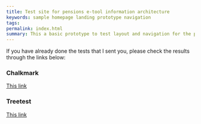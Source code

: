 ```yaml
---
title: Test site for pensions e-tool information architecture
keywords: sample homepage landing prototype navigation
tags:
permalink: index.html
summary: This a basic prototype to test layout and navigation for the pensions e-tool.
---
```


If you have already done the tests that I sent you, please check the results through the links below:  
### Chalkmark  
[This link](https://www.optimalworkshop.com/chalkmark/1ylk1g7g/i5s261wd/shared-results/)  
### Treetest  
[This link](https://www.optimalworkshop.com/chalkmark/1ylk1g7g/i5s261wd/shared-results/)    

<!---## Build the Theme

Follow these instructions to build the theme.

### 1. Download the theme

First download or clone the theme from the [Github repo](https://github.com/tomjohnson1492/documentation-theme-jekyll). Most likely you won't be pulling in updates once you start customizing the theme, so downloading the theme (instead of cloning it) probably makes the most sense. In Github, click the **Clone or download** button, and then click **Download ZIP**.

### 2. Install Jekyll

If you've never installed or run a Jekyll site locally on your computer, follow these instructions to install Jekyll:

* [Install Jekyll on Mac][mydoc_install_jekyll_on_mac]
* [Install Jekyll on Windows][mydoc_install_jekyll_on_windows]

### 3. Install Bundler

In case you haven't installed Bundler, install it:

```
gem install bundler
```

You'll want [Bundler](http://bundler.io/) to make sure all the Ruby gems needed work well with your project. Bundler sorts out dependencies and installs missing gems or matches up gems with the right versions based on gem dependencies.

### 4. Option 1: Build the Theme (*without* the github-pages gem) {#option1}

Use this option if you're not planning to publish your Jekyll site using [Github Pages](https://pages.github.com/).

Bundler's Gemfile is how it specifies and manages project dependencies are managed. Although this project includes a Gemfile, this theme doesn't have any dependencies beyond core Jekyll. The Gemfile is used to specify gems needed for publishing on Github Pages. **If you're not planning to have Github Pages build your Jekyll project, delete these two files from the theme's root directory:**

* Gemfile
* Gemfile.lock

If you've never run Jekyll on your computer (you can check with `jekyll --version`), you may need to install the jekyll gem:

```
gem install jekyll
```

Now run jekyll serve (first change directories (`cd`) to where you downloaded the project):

```
jekyll serve
```

### 4. Option 2: Build the Theme (*with* the github-pages gem) {#option2}

If you *are* in fact publishing on Github Pages, leave the Gemfile and Gemfile.lock files in the theme.The Gemfile tells Jekyll to use the github-pages gem. **However, note that you cannot use the normal `jekyll serve` command with this gem due to dependency conflicts between the latest version of Jekyll and Github Pages** (which are noted [briefly here](https://help.github.com/articles/setting-up-your-github-pages-site-locally-with-jekyll/)).

You need Bundler to resolve these dependency conflicts. Use Bundler to install all the needed Ruby gems:

```
bundle update
```

Then *always* use this command to build Jekyll:

```
bundle exec jekyll serve
```

If you want to shorten this long command, you can put this code in a file such as jekyll.sh (on a Mac) and then simply type `. jekyll.sh` to build Jekyll.

## Running the site in Docker

You can also use Docker to directly build and run the site on your local machine. Just clone the repo and run the following from your working dir:

```
docker build --no-cache -t mydocs .
```

Once the build is complete, you can mount and run the whole site as follows:

```
docker run -v "$PWD:/src" -p 4000:4000 mydocs serve -H 0.0.0.0
```
This is perhaps the easiest way to see how your site would actually look.

## Configure the sidebar

There are several products in this theme. Each product uses a different sidebar. This is the essence of what makes this theme unique -- different sidebars for different product documentation. The idea is that when users are reading documentation for a specific product, the sidebar navigation should be specific to that product. (You can read more of my thoughts on why multiple sidebars are important in this [blog post](http://idratherbewriting.com/2016/03/23/release-of-documentation-theme-for-jekyll-50/).)

The top navigation remains the same, because it allows users to navigate across products. But the sidebar navigation adapts to the product.

Because each product uses a different sidebar, you'll need to set up your sidebars. There's a file inside \_includes/custom called "sidebarconfigs.html." This file controls which sidebar gets associated with which product. Open up this file to see its contents.

The sidebarconfigs.html file uses simple `if elsif` logic to set a variable that the sidebar.html file uses to read the sidebar data file. The code in sidebarconfigs.html looks like this:

{% raw %}```liquid{% if page.sidebar == "home_sidebar" %}{% assign sidebar = site.data.sidebars.home_sidebar.entries %}{% elsif page.sidebar == "product1_sidebar" %}{% assign sidebar = site.data.sidebars.product1_sidebar.entries %}{% elsif page.sidebar == "product2_sidebar" %}{% assign sidebar = site.data.sidebars.product2_sidebar.entries %}{% elsif page.sidebar == "mydoc_sidebar" %}{% assign sidebar = site.data.sidebars.mydoc_sidebar.entries %}{% else %}{% assign sidebar = site.data.sidebars.home_sidebar.entries %}{% endif %}```{% endraw %}In each page's frontmatter, you must specify the sidebar you want that page to use. Here's an example of the page frontmatter showing the sidebar property:

```

---
title: Alerts
tags: [formatting]
keywords: notes, tips, cautions, warnings, admonitions
last_updated: July 3, 2016
summary: "You can insert notes, tips, warnings, and important alerts in your content. These notes are stored as shortcodes made available through the linksrefs.hmtl include."
sidebar: mydoc_sidebar
permalink: mydoc_alerts
---
```The `sidebar: mydoc_sidebar` refers to the \_data/sidebars/mydoc_sidebar.yml file (meaning, the mydoc_sidebar.yml file inside the sidebars subfolder inside the \data folder).If no sidebar assignment is found in the page frontmatter, the default sidebar (specified by the `else` statement) will be shown: `site.data.sidebars.home_sidebar.entries`.Note that your sidebar can only have 2 levels. Given that each product has its own sidebar, this depth should be sufficient (it's really like 3 levels). Deeper nesting goes against usability recommendations.{% include note.html content="Note that each level must have at least one topic before the next level starts. You can't have a second level that contains multiple third levels without having at least one standalone topic in the second level." %}For more detail on the sidebar, see [Sidebar navigation][mydoc_sidebar_navigation].## Sidebar syntaxThe sidebar data file uses a specific YAML syntax that you must follow. Follow the sample pattern shown in the theme. For example:```yamlentries:- title: sidebar  product: Jekyll Doc Theme  version: 6.0  folders:  - title: Overview    output: web, pdf    folderitems:    - title: Get started      url: /index.html      output: web, pdf    - title: Introduction      url: /mydoc_introduction.html      output: web, pdf    - title: Supported features      url: /mydoc_supported_features.html      output: web, pdf    - title: About the theme author      url: /mydoc_about.html      output: web, pdf    - title: Support      url: /mydoc_support.html      output: web, pdf  - title: Release Notes    output: web, pdf    folderitems:    - title: 6.0 Release notes      url: /mydoc_release_notes_60.html      output: web, pdf    - title: 5.0 Release notes      url: /mydoc_release_notes_50.html      output: web, pdf```Each `folder` or `subfolder` must contain a `title` and `output` property. Each `folderitem` or `subfolderitem` must contain a `title`, `url`, and `output` property.The two outputs available are `web` and `pdf`. (Even if you aren't publishing PDF, you still need to specify `output: web`).The YAML syntax depends on exact spacing, so make sure you follow the pattern shown in the sample sidebars. See my [YAML tutorial](mydoc_yaml_tutorial) for more details about how YAML works.To accommodate the title page and table of contents in PDF outputs, each product sidebar must list these pages before any other:```yaml- title:  output: pdf  type: frontmatter  folderitems:  - title:    url: /titlepage    output: pdf    type: frontmatter  - title:    url: /tocpage    output: pdf    type: frontmatter```Leave the output as `output: pdf` for these frontmatter pages so that they don't appear in the web output.For more detail on the sidebar, see [Sidebar navigation][mydoc_sidebar_navigation] and [YAML tutorial][mydoc_yaml_tutorial].## Relative links and offline viewingThis theme uses relative links throughout so that you can view the site offline and not worry about which server or directory you're hosting it. It's common with tech docs to push content to an internal server for review prior to pushing the content to an external server for publication. Because of the need for seamless transferrence from one host to another, the site has to use relative links.To view pages locally on your machine (without the Jekyll preview server), they need to have the `.html` extension. The `permalink` property in the page's frontmatter (without surrounding slashes) is what pushes the files into the root directory when the site builds.## Page frontmatterWhen you write pages, include these same frontmatter properties with each page:```yaml---title: "Some title"tags: [sample1, sample2]keywords: keyword1, keyword2, keyword3last_updated: Month day, yearsummary: "optional summary here"sidebar: sidebarnamepermalink: filename.html---```(You will customize the values for each of these properties, of course.)For titles, surrounding the title in quotes is optional, but if you have a colon in the title, you must surround the title with quotation marks. If you have a quotation mark inside the title, escape it first with a backlash `\`.Values for `keywords` get populated into the metadata of the page for SEO.Values for `tags` must be defined in your \_data/tags.yml list. You also need a corresponding tag file inside the tags folder that follows the same pattern as the other tag files shown in the tags folder. (Jekyll won't auto-create these tag files.)If you don't want the mini-TOC to show on a page (such as for the homepage or landing pages), add `toc: false` in the frontmatter.The `permalink` value should be the same as your filename and include the ".html" file extension.For more detail, see [Pages][mydoc_pages].## Where to store your documentation topicsYou can store your files for each product inside subfolders following the pattern shown in the theme. For example, product1, product2, etc, can be stored in their own subfolders inside the \_pages directory. Inside \_pages, you can store your topics inside sub-subfolders or sub-sub-folders to your heart's content. When Jekyll builds your site, it will pull the topics into the root directory and use the permalink for the URL.Note that product1, product2, and mydoc are all just sample content to demonstrate how to add multiple products into the theme. You can freely delete that content.For more information, see [Pages][mydoc_pages] and [Posts][mydoc_posts].## Configure the top navigationThe top navigation bar's menu items are set through the \_data/topnav.yml file. Use the top navigation bar to provide links for navigating from one product to another, or to navigate to external resources.For external URLs, use `external_url` in the item property, as shown in the example topnav.yml file. For internal links, use `url` the same was you do in the sidebar data files.Note that the topnav has two sections: `topnav` and `topnav_dropdowns`. The topnav section contains single links, while the `topnav_dropdowns` section contains dropdown menus. The two sections are independent of each other.## Generating PDFIf you want to generate PDF, you'll need a license for [Prince XML](http://www.princexml.com/). You will also need to [install Prince](http://www.princexml.com/doc/installing/).  You can generate PDFs by product (but not for every product on the site combined together into one massive PDF). Prince will work even without a license, but it will imprint a small Prince image on the first page, and you're supposed to buy the license to use it.If you're on Windows, install [Git Bash client](https://git-for-windows.github.io/) rather than using the default Windows command prompt.Open up the css/printstyles.css file and customize the email address (`youremail@domain.com`) that is listed there. This email address appears in the bottom left footer of the PDF output. You'll also need to create a PDF configuration file following the examples shown in the pdfconfigs folder, and also customize some build scripts following the same pattern shown in the root: pdf-product1.shSee the section on [Generating PDFs][mydoc_generating_pdfs] for more details about setting the theme up for this output.## Blogs / NewsFor blog posts, create your markdown files in the \_posts folder following the sample formats. Post file names always begin with the date (YYYY-MM-DD-title).The news/news.html file displays the posts, and the news_archive.html file shows a yearly history of posts. In documentation, you might use the news to highlight product features outside of your documentation, or to provide release notes and other updates.See [Posts][mydoc_posts] for more information.## MarkdownThis theme uses [kramdown markdown](http://kramdown.gettalong.org/). kramdown is similar to Github-flavored Markdown, except that when you have text that intercepts list items, the spacing of the intercepting text must align with the spacing of the first character after the space of a numbered list item. Basically, with your list item numbering, use two spaces after the dot in the number, like this:```1.  First item2.  Second item3.  Third item```When you want to insert paragraphs, notes, code snippets, or other matter in between the list items, use four spaces to indent. The four spaces will line up with the first letter of the list item (the **F**irst or **S**econd or **T**hird).```1.  First item    ```    alert("hello");    ```2.  Second item    Some pig!3.  Third item```See the topics under "Formatting" in the sidebar for more information.## Automated linksIf you want to use an automated system for managing links, see [Automated Links][mydoc_hyperlinks.html#automatedlinks]. This approach automatically creates a list of Markdown references to simplify linking.## Other instructionsThe content here is just a getting started guide only. For other details in working with the theme, see the various sections in the sidebar.{% include links.html %}--:&nbsp;

&nbsp;
